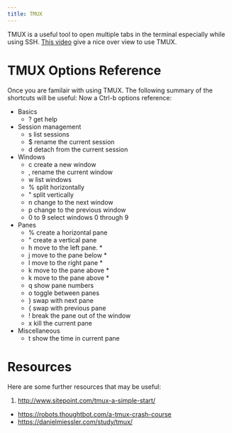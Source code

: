 ```yaml
---
title: TMUX
---
```

TMUX is a useful tool to open multiple tabs in the terminal especially while using SSH.
[This video](https://www.youtube.com/watch?v=BHhA_ZKjyxo) give a nice over view to use TMUX.

# TMUX Options Reference
Once you are familair with using TMUX. The following summary of the shortcuts will be useful:
Now a Ctrl-b options reference:
- Basics
  - ? get help
- Session management
  - s list sessions
  - $ rename the current session
  - d detach from the current session
- Windows
  - c create a new window
  - , rename the current window
  - w list windows
  - % split horizontally
  - " split vertically
  - n change to the next window
  - p change to the previous window
  - 0 to 9 select windows 0 through 9
- Panes
  - % create a horizontal pane
  - " create a vertical pane
  - h move to the left pane. *
  - j move to the pane below *
  - l move to the right pane *
  - k move to the pane above *
  - k move to the pane above *
  - q show pane numbers
  - o toggle between panes
  - } swap with next pane
  - { swap with previous pane
  - ! break the pane out of the window
  - x kill the current pane
- Miscellaneous
  - t show the time in current pane

# Resources
Here are some further resources that may be useful:
  1. http://www.sitepoint.com/tmux-a-simple-start/
  - https://robots.thoughtbot.com/a-tmux-crash-course
  - https://danielmiessler.com/study/tmux/
